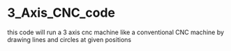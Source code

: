 # 3_Axis_CNC_code
this code will run a 3 axis cnc machine like a conventional CNC machine by drawing lines and circles at given positions
